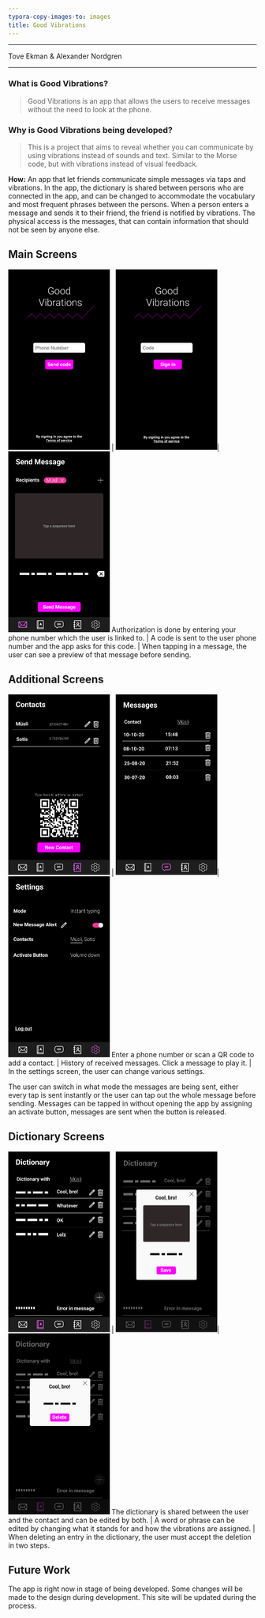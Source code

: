 ```yaml
---
typora-copy-images-to: images
title: Good Vibrations
---
```

___

Tove Ekman & Alexander Nordgren

___



### What is Good Vibrations?

>  Good Vibrations is an app that allows the users to receive messages without the need to look at the phone.

### Why is Good Vibrations being developed?

> This is a project that aims to reveal whether you can communicate by using vibrations instead of sounds and text. Similar to the Morse code, but with vibrations instead of visual feedback.

**How:** An app that let friends communicate simple messages via taps and vibrations. In the app, the dictionary is shared between persons who are connected in the app, and can be changed to accommodate the vocabulary and most frequent phrases between the persons. When a person enters a message and sends it to their friend, the friend is notified by vibrations. The physical access is the messages, that can contain information that should not be seen by anyone else. 

## Main Screens

<img src="images\Log in Screen.png" alt="Log in Screen" style="zoom:50%;" /> | <img src="images\Log in Screen-1.png" alt="Log in Screen-1" style="zoom:50%;" />|<img src="images\Send Message Screen (1)-1602833993789.png" alt="Log in Screen-1" style="zoom:50%;" />
Authorization is done by entering your phone number which the user is linked to. | A code is sent to the user phone number and the app asks for this code. | When tapping in a message, the user can see a preview of that message before sending.

## Additional Screens

<img src="images\Contacts Screen.png" alt="Log in Screen" style="zoom:50%;" /> | <img src="images\Messages Screen.png" alt="Log in Screen-1" style="zoom:50%;" />|<img src="images\Settings Screen.png" alt="Log in Screen-1" style="zoom:50%;" />
Enter a phone number or scan a QR code to add a contact. | History of received messages. Click a message to play it. | In the settings screen, the user can change various settings.


The user can switch in what mode the messages are being sent, either every tap is sent instantly or the user can tap out the whole message before sending. Messages can be tapped in without opening the app by assigning an activate button, messages are sent when the button is released.

## Dictionary Screens

<img src="images\Dictionary Screen.png" alt="Dictionary Screen" style="zoom:50%;" /> | <img src="images\Dictionary Screen Edit.png" alt="Dictionary Screen Edit" style="zoom:50%;" />|<img src="images\Dictionary Screen 1.png" alt="Dictionary Screen Remove" style="zoom:50%;" />
The dictionary is shared between the user and the contact and can be edited by both. | A word or phrase can be edited by changing what it stands for and how the vibrations are assigned. | When deleting an entry in the dictionary, the user must accept the deletion in two steps.

## Future Work

The app is right now in stage of being developed. Some changes will be made to the design during development. This site will be updated during the process.
